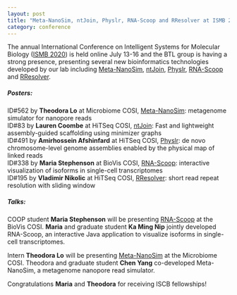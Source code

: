 ```yaml
---  
layout: post  
title: "Meta-NanoSim, ntJoin, Physlr, RNA-Scoop and RResolver at ISMB 2020"  
category: conference  
---  
```


The annual International Conference on Intelligent Systems for Molecular Biology ([ISMB 2020](https://www.iscb.org/ismb2020)) is held online July 13-16 and the BTL group is having a strong presence, presenting several new bioinformatics technologies developed by our lab including [Meta-NanoSim](http://www.birollab.ca/assets/posts/562_Lo_Theodora_Microbiome_ISMB2020.pdf), [ntJoin](http://www.birollab.ca/assets/posts/83_CoombeLauren_HitSeq_ISMB2020.pdf), [Physlr](http://www.birollab.ca/assets/posts/491_Afshinfard_Amirhossein_HiTSeq_ISMB2020.png), [RNA-Scoop](http://www.birollab.ca/assets/posts/338_Stephenson_Maria_BioVis_ISMB2020.pdf) and [RResolver](http://www.birollab.ca/assets/posts/195_Nikolic_Vladimir_HiTSeq_ISMB2020.pdf).

##### Posters:
ID#562 by <strong>Theodora Lo</strong> at Microbiome COSI, [Meta-NanoSim](http://www.birollab.ca/assets/posts/562_Lo_Theodora_Microbiome_ISMB2020.pdf): metagenome simulator for nanopore reads
<br>
ID#83 by <strong>Lauren Coombe</strong> at HiTSeq COSI, [ntJoin](http://www.birollab.ca/assets/posts/83_CoombeLauren_HitSeq_ISMB2020.pdf): Fast and lightweight assembly-guided scaffolding using minimizer graphs
<br>
ID#491 by <strong>Amirhossein Afshinfard</strong> at HiTSeq COSI, [Physlr](http://www.birollab.ca/assets/posts/491_Afshinfard_Amirhossein_HiTSeq_ISMB2020.png): de novo chromosome-level genome assemblies enabled by the physical map of linked reads
<br>
ID#338 by <strong>Maria Stephenson</strong> at BioVis COSI, [RNA-Scoop](http://www.birollab.ca/assets/posts/338_Stephenson_Maria_BioVis_ISMB2020.pdf): interactive visualization of isoforms in single-cell transcriptomes
<br>
ID#195 by <strong>Vladimir Nikolic</strong> at HiTSeq COSI, [RResolver](http://www.birollab.ca/assets/posts/195_Nikolic_Vladimir_HiTSeq_ISMB2020.pdf): short read repeat resolution with sliding window

##### Talks:
COOP student <strong>Maria Stephenson</strong> will be presenting [RNA-Scoop](http://www.birollab.ca/assets/posts/338_Stephenson_Maria_BioVis_ISMB2020.pdf) at the BioVis COSI. <strong>Maria</strong> and graduate student <strong>Ka Ming Nip</strong> jointly developed RNA-Scoop, an interactive Java application to visualize isoforms in single-cell transcriptomes.

Intern <strong>Theodora Lo</strong> will be presenting [Meta-NanoSim](http://www.birollab.ca/assets/posts/562_Lo_Theodora_Microbiome_ISMB2020.pdf) at the Microbiome COSI. Theodora and graduate student <strong>Chen Yang</strong> co-developed Meta-NanoSim, a metagenome nanopore read simulator. 

Congratulations <strong>Maria</strong> and <strong>Theodora</strong> for receiving ISCB fellowships!
